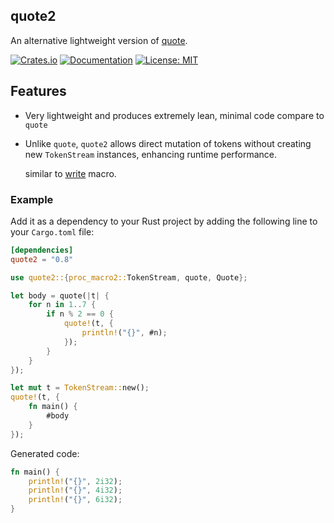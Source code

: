 ## quote2

An alternative lightweight version of [quote](https://github.com/dtolnay/quote).

[![Crates.io][crates-badge]][crates-url]
[![Documentation](https://docs.rs/quote2/badge.svg)](https://docs.rs/quote2)
[![License: MIT](https://img.shields.io/badge/License-MIT-blue.svg)](https://opensource.org/licenses/MIT)

[crates-badge]: https://img.shields.io/crates/v/quote2.svg
[crates-url]: https://crates.io/crates/quote2

## Features

- Very lightweight and produces extremely lean, minimal code compare to `quote`
- Unlike `quote`, `quote2` allows direct mutation of tokens without creating new
  `TokenStream` instances, enhancing runtime performance.

  similar to [write](https://doc.rust-lang.org/std/macro.write.html) macro.

### Example

Add it as a dependency to your Rust project by adding the following line to your
`Cargo.toml` file:

```toml
[dependencies]
quote2 = "0.8"
```

```rust
use quote2::{proc_macro2::TokenStream, quote, Quote};

let body = quote(|t| {
    for n in 1..7 {
        if n % 2 == 0 {
            quote!(t, {
                println!("{}", #n);
            });
        }
    }
});

let mut t = TokenStream::new();
quote!(t, {
    fn main() {
        #body
    }
});
```

Generated code:

```rust
fn main() {
    println!("{}", 2i32);
    println!("{}", 4i32);
    println!("{}", 6i32);
}
```
